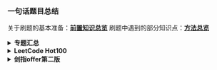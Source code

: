 ### 一句话题目总结

关于刷题的基本准备：[**前置知识总览**](前置知识/笔记总览.md)
刷题中遇到的部分知识点：[**方法总览**](方法笔记/方法总览.md)

<details><summary><b>专题汇总</b></summary>

#####  DP-股票问题
* 关于DP的空间简化可以参照[LC回答](https://leetcode.cn/problems/best-time-to-buy-and-sell-stock-iv/solutions/740596/5xing-dai-ma-gao-ding-suo-you-gu-piao-ma-j6zo/)，实际相当于只维护了DP表的最后一天

##### DP-背包问题
* 具体分类可以参照[LC解答](https://leetcode.cn/problems/word-break/solutions/1492673/bei-bao-by-wo-zhao-wo-de-bao-zhen-aog8/)
  > **关于为什么01背包的内循环要倒序而完全背包问题不需要**
  在同一循环内，更新列表后面的元素需要使用前面的元素；如果正序，前面的元素优先改变，则导致所有元素都是根据本次循环的信息进行改变；而01背包问题由于各个物品只能使用一次，更新元素时需要使用上一次循环的内容进行更新，因此必须先更新后面的。如果先更新前面的就会导致后面的元素使用前面的元素时，前面的元素已经按照本次循环的规则进行了更新从而丢失上一次循环的信息
</details>

<details><summary><b>LeetCode Hot100</b></summary>

> 加粗的题回头拿出来重新做一下
* **杂项与待做**
* 31.先把数据如何变换思考清楚以后再进行流程设计
* 48.矩阵的旋转就是找像素和目标点的关系，可以直接变或者组合翻转
* 56.对数据处理时按一定恰当顺序排序可以减少要处理的条件，极大简化过程
* 128.判断数列是否连续的通用思路是看前数字与后数字判断序列头与尾
* 136.位运算的交换律，以及0和一个数做异或，那个数结果不变
* **146.哈希链表这种组合数据结构的优点与应用场景**
* 155.对列表排序不一定要在最后排，一边加入表一边用辅助表记录也可以
* 238.如果时间复杂度为n，一次遍历又解决不了，可以试试正遍历后反向遍历一次
* 347.python的字典排序也可以起到和优先队列差不多的效果，但稍慢一些
* 448.python自己有个列表转集合，过程中可以去重
* 461.python的二进制本质上是加了头缀的字符串，可以直接用字符串的函数
* 581.尽量不要从待找区间去推待找边界外的项，而是从总体边界向内推得待找边界
------------------
#### 栈
* 20.经典栈问题，不过像这种比对操作就很适合用字典来进行
* 739.栈也可以不存数据本身而存数据序号，另外数据类型尽量直接写功能而不是一个完整的类再调用，python的函数调用需要花费额外的时间
------------------
#### 哈希表
* 1.把双循环改成单循环+枚举问题(in)，能用字典就用字典
* 49.算法的选择要看数据的性质，不一定理论上最快的真的最快
* 560.算数据的时候可以一边算，一边记录数据的出现情况并进行处理
------------------
#### 链表
* 2.少设标志位，链表逐位解决而不是拆除来处理
* 21.链表逐位操作的典型，两个头对应两个表
* **148.链表直接排序最适合用自底而顶的归并排序，最省空间**
* **160.看到交叉链表找交点就可以想想求差值一起走和“链表的爱情”方法**
* 206.链表反转本质上就是更改节点之间的联系关系
-----------------
#### 双指针
* 3.字典设置头尾位数指示位也可以起到类似于列表的效果，另外注意指示位初值
* **11.需要在一个循环内完成的问题可以考虑同向或异向双指针**
* 15.双指针如果无法做出来，找不到指针应该怎么移动的规律时可以给列表排个序
* 19.双指针同向时可以在题目里找找间隔怎么设计的条件
* **42.前后缀最大值交替前进，和11有类似的思路，回头拿出来一起做**
* 75.本质上就是手搓排序，多种数排序可多个指针分别指向每一段的尾部
* 141.双指针同向时除了等差还有等比
* 142.等比等差指针可以先后使用分步解决问题
* 234.回文链表本质上是找链表中心点；另外同向等比双指针思路也用于141
* 283.批量删除同一值元素的典型方法：错位前补
* **287.列表类比成链表双指针找环真是天才想法**
* 438.数组切片大部分情况下都可以用双指针替代，会快很多
----------------
#### 二分查找
* 33.二分法确定目标元素是什么、根据什么确定在哪一边是最重要的问题
* 34.常规的二分法找到就停，但是如果一直不停可找到连续相同元素的边界
* **287.二分查找法不一定要查找列表里的元素，也可以查找元素的属性来进行过滤**
----------------
#### 二叉树
* 94.二叉树的迭代和递归遍历法
  > **这几个题高强度递归和搜索，后面回来重新写一下**
  > 递归普遍更高效：101 102 104 226 543 617 
  > https://www.bilibili.com/video/BV1UD4y1Y769/
----------------
#### 动态规划
* 5.对字符串找回文问题，特殊方法中心扩散和马拉车，一般方法dp
* 10.二维DP，状态转移方程分析复杂
* 32.状态转移矩阵的情况分析复杂（好像DP都是因为这个难）
* 53.dp问题得到的结果不一定是最后一项，可能还需要按一定原则处理dp列表
* 62.要分析清楚dp在最小问题时的具体情况与初始值，一旦错就全错
* 64.带权重的找路径，可以和62题对比着进行分析，原理是相同的
* 70.这爬楼梯就是个斐波那契数列啊，动态规划包含的范围还挺大
* **72.dp状态转移方程太漂亮了，直接理解性背诵**
* 121.dp的关键就是找之前项和当前项的关系，关系可能与当前项的相关操作有关
* 139.其实也是背包问题的变形，但是最难的是问题的抽象这一思考过程
* 152.思路和53很像，但乘积负负得正的情况需要特殊处理，即同时记录max和min
* 198.动态规划降维与状态压缩的典型参考例题
* 221.非常特殊的状态转移方程思路，可以特殊记一下
* 279.完全平方数除了DP以外，还可以使用四平方和定理数学知识进行问题求解
* 300.递增子序列的标准解法，除DP外还有单调栈+二分的方法
* 309.股票问题的变式，关注状态转移方程即可
* 322.背包问题的经典模板，注意dp列表的初始化设置
* 338.python内置bin函数和count函数可以轻松统计二进制的0和1
* 416.01背包问题的标准模板，注意和完全背包问题的对比
* 494.01背包问题的变式，在true/false基础上变为了数量关系
* 647.在回文子串类问题里，DP似乎一直比中心扩散法慢
</details>

<details><summary><b>剑指offer第二版</b></summary>

> [题目列表](https://blog.csdn.net/weixin_43840280/article/details/119447204)，LeetCode版权到期以后题目很零散

#### 链表
> 除了35【复杂链表的复制】以外其他全是Hot100原题
* 35.对于链表的复制可以使用哈希表和原地复制后拆分，另外python有deepcopy

#### 动态规划
> 46【翻译字符串】、60【n个骰子的点数统计】.62【圆圈最后数】是新题
* 46.常规一维DP，注意一下状态转移公式即可
* 60.常规二维DP，和上面一个一样要注意状态转移公式在不同条件下可能有不同情况
* 62.本质上数学问题，记一下 **【约瑟夫环问题，f(n,m)=[f(n-1,m)+m]%n】**

#### 位运算
> python二进制数据存储格式特殊，位运算的一些细节非常抽象，理解方法即可
* 位运算的常规题目：n&(n−1)消除1、快速幂、按位分组、异或计数、异或代替加法
</details>
